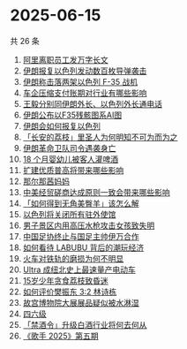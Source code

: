 # 2025-06-15

共 26 条

<!-- BEGIN ZHIHUSEARCH -->
<!-- 最后更新时间 Sun Jun 15 2025 13:17:06 GMT+0800 (China Standard Time) -->

1. [阿里离职员工发万字长文](https://www.zhihu.com/search?q=%E9%98%BF%E9%87%8C%E7%A6%BB%E8%81%8C%E5%91%98%E5%B7%A5%E5%8F%91%E4%B8%87%E5%AD%97%E9%95%BF%E6%96%87)
1. [伊朗报复以色列发动数百枚导弹袭击](https://www.zhihu.com/search?q=%E4%BC%8A%E6%9C%97%E6%8A%A5%E5%A4%8D%E4%BB%A5%E8%89%B2%E5%88%97%E5%8F%91%E5%8A%A8%E6%95%B0%E7%99%BE%E6%9E%9A%E5%AF%BC%E5%BC%B9%E8%A2%AD%E5%87%BB)
1. [伊朗称击落两架以色列 F-35 战机](https://www.zhihu.com/search?q=%E4%BC%8A%E6%9C%97%E7%A7%B0%E5%87%BB%E8%90%BD%E4%B8%A4%E6%9E%B6%E4%BB%A5%E8%89%B2%E5%88%97%20F-35%20%E6%88%98%E6%9C%BA)
1. [车企压缩支付账期对行业有哪些影响](https://www.zhihu.com/search?q=%E8%BD%A6%E4%BC%81%E5%8E%8B%E7%BC%A9%E6%94%AF%E4%BB%98%E8%B4%A6%E6%9C%9F%E5%AF%B9%E8%A1%8C%E4%B8%9A%E6%9C%89%E5%93%AA%E4%BA%9B%E5%BD%B1%E5%93%8D)
1. [王毅分别同伊朗外长、以色列外长通电话](https://www.zhihu.com/search?q=%E7%8E%8B%E6%AF%85%E5%88%86%E5%88%AB%E5%90%8C%E4%BC%8A%E6%9C%97%E5%A4%96%E9%95%BF%E3%80%81%E4%BB%A5%E8%89%B2%E5%88%97%E5%A4%96%E9%95%BF%E9%80%9A%E7%94%B5%E8%AF%9D)
1. [伊朗公布以F35残骸图系AI图](https://www.zhihu.com/search?q=%E4%BC%8A%E6%9C%97%E5%85%AC%E5%B8%83%E4%BB%A5F35%E6%AE%8B%E9%AA%B8%E5%9B%BE%E7%B3%BBAI%E5%9B%BE)
1. [伊朗会如何报复以色列](https://www.zhihu.com/search?q=%E4%BC%8A%E6%9C%97%E4%BC%9A%E5%A6%82%E4%BD%95%E6%8A%A5%E5%A4%8D%E4%BB%A5%E8%89%B2%E5%88%97)
1. [「长安的荔枝」里圣人为何明知不可为而为之](https://www.zhihu.com/search?q=%E3%80%8C%E9%95%BF%E5%AE%89%E7%9A%84%E8%8D%94%E6%9E%9D%E3%80%8D%E9%87%8C%E5%9C%A3%E4%BA%BA%E4%B8%BA%E4%BD%95%E6%98%8E%E7%9F%A5%E4%B8%8D%E5%8F%AF%E4%B8%BA%E8%80%8C%E4%B8%BA%E4%B9%8B)
1. [伊朗革命卫队司令遇袭身亡](https://www.zhihu.com/search?q=%E4%BC%8A%E6%9C%97%E9%9D%A9%E5%91%BD%E5%8D%AB%E9%98%9F%E5%8F%B8%E4%BB%A4%E9%81%87%E8%A2%AD%E8%BA%AB%E4%BA%A1)
1. [18 个月婴幼儿被客人灌啤酒](https://www.zhihu.com/search?q=18%20%E4%B8%AA%E6%9C%88%E5%A9%B4%E5%B9%BC%E5%84%BF%E8%A2%AB%E5%AE%A2%E4%BA%BA%E7%81%8C%E5%95%A4%E9%85%92)
1. [扩建优质普高将带来哪些影响](https://www.zhihu.com/search?q=%E6%89%A9%E5%BB%BA%E4%BC%98%E8%B4%A8%E6%99%AE%E9%AB%98%E5%B0%86%E5%B8%A6%E6%9D%A5%E5%93%AA%E4%BA%9B%E5%BD%B1%E5%93%8D)
1. [那尔那茜妈妈](https://www.zhihu.com/search?q=%E9%82%A3%E5%B0%94%E9%82%A3%E8%8C%9C%E5%A6%88%E5%A6%88)
1. [中美经贸磋商达成原则一致会带来哪些影响](https://www.zhihu.com/search?q=%E4%B8%AD%E7%BE%8E%E7%BB%8F%E8%B4%B8%E7%A3%8B%E5%95%86%E8%BE%BE%E6%88%90%E5%8E%9F%E5%88%99%E4%B8%80%E8%87%B4%E4%BC%9A%E5%B8%A6%E6%9D%A5%E5%93%AA%E4%BA%9B%E5%BD%B1%E5%93%8D)
1. [「如何得到无角美臀羊」该怎么解](https://www.zhihu.com/search?q=%E3%80%8C%E5%A6%82%E4%BD%95%E5%BE%97%E5%88%B0%E6%97%A0%E8%A7%92%E7%BE%8E%E8%87%80%E7%BE%8A%E3%80%8D%E8%AF%A5%E6%80%8E%E4%B9%88%E8%A7%A3)
1. [以色列将关闭所有驻外使馆](https://www.zhihu.com/search?q=%E4%BB%A5%E8%89%B2%E5%88%97%E5%B0%86%E5%85%B3%E9%97%AD%E6%89%80%E6%9C%89%E9%A9%BB%E5%A4%96%E4%BD%BF%E9%A6%86)
1. [男子景区内用高压水枪攻击女孩致失明](https://www.zhihu.com/search?q=%E7%94%B7%E5%AD%90%E6%99%AF%E5%8C%BA%E5%86%85%E7%94%A8%E9%AB%98%E5%8E%8B%E6%B0%B4%E6%9E%AA%E6%94%BB%E5%87%BB%E5%A5%B3%E5%AD%A9%E8%87%B4%E5%A4%B1%E6%98%8E)
1. [中国足协终止与国足主帅伊万合作](https://www.zhihu.com/search?q=%E4%B8%AD%E5%9B%BD%E8%B6%B3%E5%8D%8F%E7%BB%88%E6%AD%A2%E4%B8%8E%E5%9B%BD%E8%B6%B3%E4%B8%BB%E5%B8%85%E4%BC%8A%E4%B8%87%E5%90%88%E4%BD%9C)
1. [如何看待 LABUBU 背后的潮玩经济](https://www.zhihu.com/search?q=%E5%A6%82%E4%BD%95%E7%9C%8B%E5%BE%85%20LABUBU%20%E8%83%8C%E5%90%8E%E7%9A%84%E6%BD%AE%E7%8E%A9%E7%BB%8F%E6%B5%8E)
1. [火车对铁轨的磨损为何不明显](https://www.zhihu.com/search?q=%E7%81%AB%E8%BD%A6%E5%AF%B9%E9%93%81%E8%BD%A8%E7%9A%84%E7%A3%A8%E6%8D%9F%E4%B8%BA%E4%BD%95%E4%B8%8D%E6%98%8E%E6%98%BE)
1. [Ultra 成纽北史上最速量产电动车](https://www.zhihu.com/search?q=Ultra%20%E6%88%90%E7%BA%BD%E5%8C%97%E5%8F%B2%E4%B8%8A%E6%9C%80%E9%80%9F%E9%87%8F%E4%BA%A7%E7%94%B5%E5%8A%A8%E8%BD%A6)
1. [15岁少年贪食荔枝致昏迷](https://www.zhihu.com/search?q=15%E5%B2%81%E5%B0%91%E5%B9%B4%E8%B4%AA%E9%A3%9F%E8%8D%94%E6%9E%9D%E8%87%B4%E6%98%8F%E8%BF%B7)
1. [如何评价樊振东 3:2 林诗栋](https://www.zhihu.com/search?q=%E5%A6%82%E4%BD%95%E8%AF%84%E4%BB%B7%E6%A8%8A%E6%8C%AF%E4%B8%9C%203%3A2%20%E6%9E%97%E8%AF%97%E6%A0%8B)
1. [故宫博物院大展展品疑似被水淋湿](https://www.zhihu.com/search?q=%E6%95%85%E5%AE%AB%E5%8D%9A%E7%89%A9%E9%99%A2%E5%A4%A7%E5%B1%95%E5%B1%95%E5%93%81%E7%96%91%E4%BC%BC%E8%A2%AB%E6%B0%B4%E6%B7%8B%E6%B9%BF)
1. [四六级](https://www.zhihu.com/search?q=%E5%9B%9B%E5%85%AD%E7%BA%A7)
1. [「禁酒令」升级白酒行业将何去何从](https://www.zhihu.com/search?q=%E3%80%8C%E7%A6%81%E9%85%92%E4%BB%A4%E3%80%8D%E5%8D%87%E7%BA%A7%E7%99%BD%E9%85%92%E8%A1%8C%E4%B8%9A%E5%B0%86%E4%BD%95%E5%8E%BB%E4%BD%95%E4%BB%8E)
1. [《歌手 2025》第五期](https://www.zhihu.com/search?q=%E3%80%8A%E6%AD%8C%E6%89%8B%202025%E3%80%8B%E7%AC%AC%E4%BA%94%E6%9C%9F)

<!-- END ZHIHUSEARCH -->
